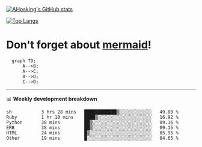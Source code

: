 [![AHosking's GitHub stats](https://github-readme-stats.vercel.app/api?username=ahosking&count_private=true&show_icons=true&theme=onedark&hide_rank=true&include_all_commits=true)](https://github.com/ahosking)

[![Top Langs](https://github-readme-stats.vercel.app/api/top-langs/?username=ahosking&layout=compact&theme=onedark)](https://github.com/ahosking)


# Don't forget about [mermaid](https://github.blog/2022-02-14-include-diagrams-markdown-files-mermaid/)!

```mermaid
  graph TD;
      A-->B;
      A-->C;
      B-->D;
      C-->D;
```
-------

📊 **Weekly development breakdown**

<!--START_SECTION:waka-->

```text
sh           3 hrs 28 mins   ████████████▒░░░░░░░░░░░░   49.80 %
Ruby         1 hr 10 mins    ████▒░░░░░░░░░░░░░░░░░░░░   16.92 %
Python       38 mins         ██▒░░░░░░░░░░░░░░░░░░░░░░   09.16 %
ERB          38 mins         ██▒░░░░░░░░░░░░░░░░░░░░░░   09.15 %
HTML         24 mins         █▒░░░░░░░░░░░░░░░░░░░░░░░   05.95 %
Other        19 mins         █░░░░░░░░░░░░░░░░░░░░░░░░   04.65 %
```

<!--END_SECTION:waka-->
